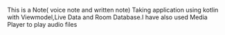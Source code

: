 This is a Note( voice note and written note) Taking application using kotlin with Viewmodel,Live Data and  Room Database.I have also used Media Player to play audio files

